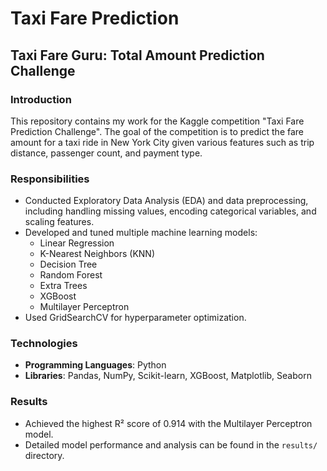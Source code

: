 # Taxi Fare Prediction

## Taxi Fare Guru: Total Amount Prediction Challenge

### Introduction
This repository contains my work for the Kaggle competition "Taxi Fare Prediction Challenge". The goal of the competition is to predict the fare amount for a taxi ride in New York City given various features such as trip distance, passenger count, and payment type.

### Responsibilities
- Conducted Exploratory Data Analysis (EDA) and data preprocessing, including handling missing values, encoding categorical variables, and scaling features.
- Developed and tuned multiple machine learning models:
  - Linear Regression
  - K-Nearest Neighbors (KNN)
  - Decision Tree
  - Random Forest
  - Extra Trees
  - XGBoost
  - Multilayer Perceptron
- Used GridSearchCV for hyperparameter optimization.

### Technologies
- **Programming Languages**: Python
- **Libraries**: Pandas, NumPy, Scikit-learn, XGBoost, Matplotlib, Seaborn

### Results
- Achieved the highest R² score of 0.914 with the Multilayer Perceptron model.
- Detailed model performance and analysis can be found in the `results/` directory.
